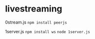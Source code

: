 # livestreaming

0stream.js
```npm install peerjs```

1server.js
```npm install ws```
```node 1server.js```